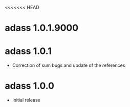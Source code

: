<<<<<<< HEAD
# adass 1.0.1.9000

# adass 1.0.1

* Correction of sum bugs and update of the references

# adass 1.0.0

* Initial release
